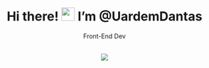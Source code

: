 <body>
  <center>
<h1 align="center">  Hi there! <img src="https://user-images.githubusercontent.com/42378118/110234147-e3259600-7f4e-11eb-95be-0c4047144dea.gif" width="30"> I’m @UardemDantas</h1>
    <p align="center">Front-End Dev</p>
    
<br>
<div align="center">
 <img src="https://64.media.tumblr.com/e7c59bce08abe65bd93291badb7dee29/c7358fdd36a45966-34/s500x750/473ee7e917a27a2d093483dc5355ed5090685297.gif">
    </div>
  </center>
    </body>


